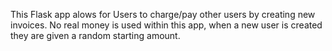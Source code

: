 This Flask app alows for Users to charge/pay other users by creating new invoices. No real money is used within this app, when a new user is created they are given a random starting amount.
